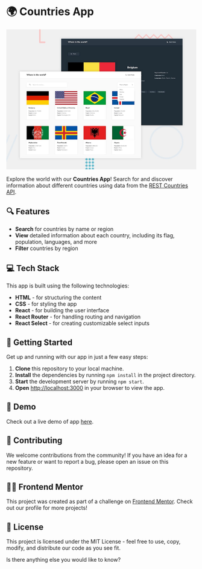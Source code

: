 # 🌍 Countries App

![Design preview for the REST Countries API with color theme switcher coding challenge](./design/desktop-preview.jpg)

Explore the world with our **Countries App**! Search for and discover information about different countries using data from the [REST Countries API](https://restcountries.com/).

## 🔍 Features

- **Search** for countries by name or region
- **View** detailed information about each country, including its flag, population, languages, and more
- **Filter** countries by region

## 💻 Tech Stack

This app is built using the following technologies:

- **HTML** - for structuring the content
- **CSS** - for styling the app
- **React** - for building the user interface
- **React Router** - for handling routing and navigation
- **React Select** - for creating customizable select inputs

## 🚀 Getting Started

Get up and running with our app in just a few easy steps:

1. **Clone** this repository to your local machine.
2. **Install** the dependencies by running `npm install` in the project directory.
3. **Start** the development server by running `npm start`.
4. **Open** [http://localhost:3000](http://localhost:3000) in your browser to view the app.

## 🌟 Demo

Check out a live demo of app [here](https://countries-apppp.netlify.app/).

## 🤝 Contributing

We welcome contributions from the community! If you have an idea for a new feature or want to report a bug, please open an issue on this repository.

## 👨‍💻 Frontend Mentor

This project was created as part of a challenge on [Frontend Mentor](https://www.frontendmentor.io/profile/azr-arch). Check out our profile for more projects!

## 📝 License

This project is licensed under the MIT License - feel free to use, copy, modify, and distribute our code as you see fit.

Is there anything else you would like to know?
